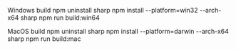 Windows build
npm uninstall sharp
npm install --platform=win32 --arch-x64 sharp
npm run build:win64

MacOS build
npm uninstall sharp
npm install --platform=darwin --arch-x64 sharp
npm run build:mac
